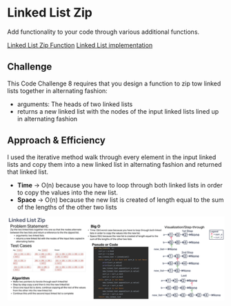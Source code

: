 # Linked List Zip
Add functionality to your code through various additional functions.

[Linked List Zip Function](../../code_challenges/linked_list_zip.py)
[Linked List implementation](../../data_structures/linked_list.py)

## Challenge
This Code Challenge 8 requires that you design a function to zip tow linked lists together in alternating fashion:

- arguments: The heads of two linked lists
- returns a new linked list with the nodes of the input linked lists lined up in alternating fashion

## Approach & Efficiency
I used the iterative method  walk through every element in the input linked lists and copy them into a new linked list in alternating fashion and returned that linked list.

- **Time** -> O(n) because you have to loop through both linked lists in order to copy the values into the new list.
- **Space** -> O(n) because the new list is created of length equal to the sum of the lengths of the other two lists


![Linked List Whiteboard](White%20Board.png)
